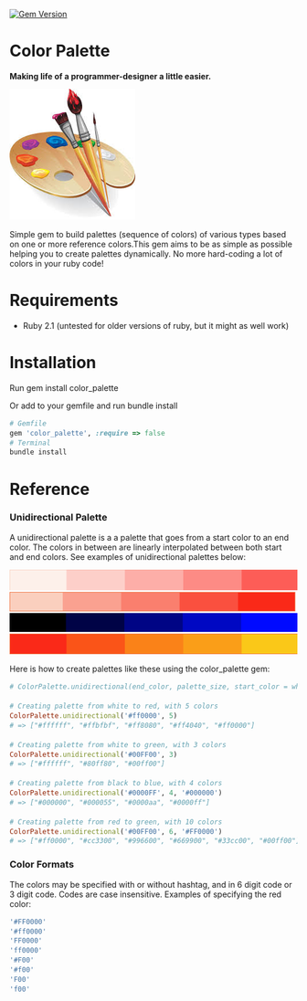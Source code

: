 [![Gem Version](https://badge.fury.io/rb/color_palette.png)](http://badge.fury.io/rb/color_palette)

Color Palette
====================

**Making life of a programmer-designer a little easier.**

![alt tag](https://raw.githubusercontent.com/hsgubert/color_palette/master/images/palette_image.jpeg)

Simple gem to build palettes (sequence of colors) of various types based on one or more reference colors.This gem aims to be as simple as possible helping you to create palettes dynamically. No more hard-coding a lot of colors in your ruby code!

# Requirements

- Ruby 2.1 (untested for older versions of ruby, but it might as well work)

# Installation

Run
    gem install color_palette

Or add to your gemfile and run bundle install

```ruby
# Gemfile
gem 'color_palette', :require => false
# Terminal
bundle install
```
# Reference

### Unidirectional Palette

A unidirectional palette is a a palette that goes from a start color to an end color. The colors in between are linearly interpolated between both start and end colors. See examples of unidirectional palettes below:

![alt tag](https://raw.githubusercontent.com/hsgubert/color_palette/master/images/example1.png)
![alt tag](https://raw.githubusercontent.com/hsgubert/color_palette/master/images/example2.png)
![alt tag](https://raw.githubusercontent.com/hsgubert/color_palette/master/images/example3.png)
![alt tag](https://raw.githubusercontent.com/hsgubert/color_palette/master/images/example4.png)

Here is how to create palettes like these using the color_palette gem:

```ruby
# ColorPalette.unidirectional(end_color, palette_size, start_color = white)

# Creating palette from white to red, with 5 colors
ColorPalette.unidirectional('#ff0000', 5)
# => ["#ffffff", "#ffbfbf", "#ff8080", "#ff4040", "#ff0000"]

# Creating palette from white to green, with 3 colors
ColorPalette.unidirectional('#00FF00', 3)
# => ["#ffffff", "#80ff80", "#00ff00"]

# Creating palette from black to blue, with 4 colors
ColorPalette.unidirectional('#0000FF', 4, '#000000')
# => ["#000000", "#000055", "#0000aa", "#0000ff"] 

# Creating palette from red to green, with 10 colors
ColorPalette.unidirectional('#00FF00', 6, '#FF0000')
# => ["#ff0000", "#cc3300", "#996600", "#669900", "#33cc00", "#00ff00"]
```

### Color Formats

The colors may be specified with or without hashtag, and in 6 digit code or 3 digit code. Codes are case insensitive. Examples of specifying the red color:
```ruby
'#FF0000'
'#ff0000'
'FF0000'
'ff0000'
'#F00'
'#f00'
'F00'
'f00'
```

